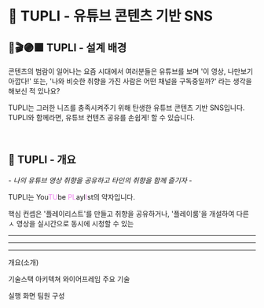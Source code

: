 # 🌷 TUPLI - 유튜브 콘텐츠 기반 SNS

## 🎵🎬🟣🟪 TUPLI - 설계 배경
콘텐츠의 범람이 일어나는 요즘 시대에서 여러분들은 유튜브를 보며 '이 영상, 나만보기 아깝다!' 또는, '나와 비슷한 취향을 가진 사람은 어떤 채널을 구독중일까?' 라는 생각을 해보신 적 있나요?

TUPLI는 그러한 니즈를 충족시켜주기 위해 탄생한 유튜브 콘텐츠 기반 SNS입니다. TUPLI와 함께라면, 유튜브 컨텐츠 공유를 손쉽게! 할 수 있습니다.

</br>

## 💜 TUPLI - 개요
*- 나의 유튜브 영상 취향을 공유하고 타인의 취향을 함께 즐기자 -*  

TUPLI는 You<span style="color:violet">TU</span>be <span style="color:violet">PL</span>ayl<span style="color:violet">I</span>st의 약자입니다.  

핵심 컨셉은 '플레이리스트'를 만들고 취향을 공유하거나, '플레이룸'을 개설하여 다른 ㅅ 영상을 실시간으로 동시에 시청할 수 있는 

---
---
---
개요(소개)

기술스택
아키텍쳐
와이어프레임
주요 기술

실행 화면
팀원 구성
